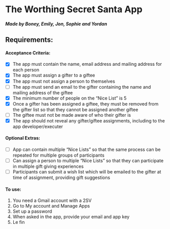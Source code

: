 # The Worthing Secret Santa App
##### *Made by Boney, Emily, Jon, Sophie and Yordan*

## Requirements:
#### Acceptance Criteria:
- [x] The app must contain the name, email address and mailing address for each person
- [x] The app must assign a gifter to a giftee
- [x] The app must not assign a person to themselves
- [ ] The app must send an email to the gifter containing the name and mailing address of the giftee
- [x] The minimum number of people on the “Nice List” is 5
- [x] Once a gifter has been assigned a giftee, they must be removed from the gifter list so that they cannot be assigned another giftee
- [ ] The giftee must not be made aware of who their gifter is
- [x] The app should not reveal any gifter/giftee assignments, including to the app developer/executer

#### Optional Extras:
- [ ] App can contain multiple “Nice Lists” so that the same process can be repeated for multiple groups of participants
- [ ] Can assign a person to multiple “Nice Lists” so that they can participate in multiple gift giving experiences
- [ ] Participants can submit a wish list which will be emailed to the gifter at time of assignment, providing gift suggestions

#### To use:
1. You need a Gmail account with a 2SV
2. Go to My account and Manage Apps
3. Set up a password
4. When asked in the app, provide your email and app key
5. Le fin
